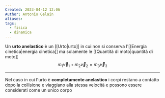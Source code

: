 ```yaml
---
Created: 2023-04-12 12:06
Author: Antonio Gelain
aliases: 
tags:
  - fisica
  - dinamica
---
```


Un **urto anelastico** è un [[Urto|urto]] in cui non si conserva l'[[Energia cinetica|energia cinetica]] ma solamente le [[Quantità di moto|quantità di moto]]
$$m_{1}\vec{v}_{1} + m_{2}\vec{v}_{2} = m_{3}\vec{v}_{3}$$

---

Nel caso in cui l'urto è **completamente anelastico** i corpi restano a contatto dopo la collisione e viaggiano alla stessa velocità e possono essere considerati come un unico corpo